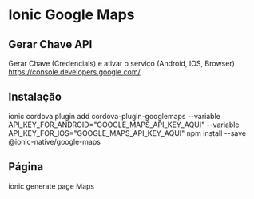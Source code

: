 # Ionic Google Maps

## Gerar Chave API
Gerar Chave (Credencials) e ativar o serviço (Android, IOS, Browser)
https://console.developers.google.com/

## Instalação
ionic cordova plugin add cordova-plugin-googlemaps --variable API_KEY_FOR_ANDROID="GOOGLE_MAPS_API_KEY_AQUI" --variable API_KEY_FOR_IOS="GOOGLE_MAPS_API_KEY_AQUI"
npm install --save @ionic-native/google-maps

## Página
ionic generate page Maps
